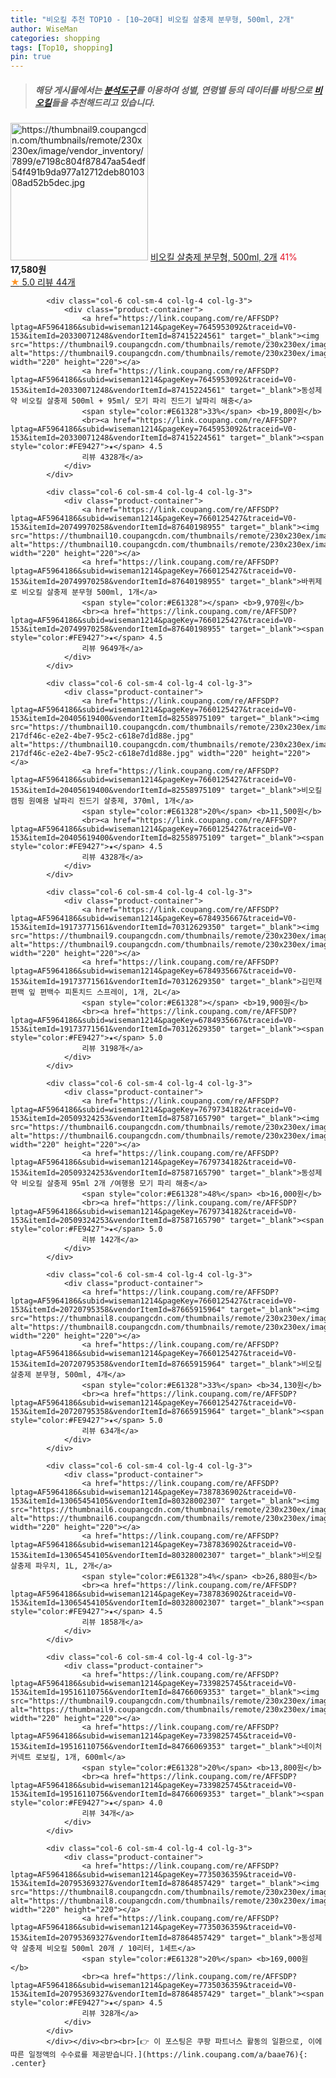 ```yaml
---
title: "비오킬 추천 TOP10 - [10~20대] 비오킬 살충제 분무형, 500ml, 2개"
author: WiseMan
categories: shopping
tags: [Top10, shopping]
pin: true
---
```


> ##### 해당 게시물에서는 [**분석도구**](https://itemscout.io/)를 이용하여 **성별**, **연령별** 등의 데이터를 바탕으로 [**비오킬**](https://link.coupang.com/a/baae76)들을 추천해드리고 있습니다.
<div class="container"><div class="row">
            <div class="col-6 col-sm-4 col-lg-4 col-lg-3">
                <div class="product-container">
                    <a href="https://link.coupang.com/re/AFFSDP?lptag=AF5964186&subid=wiseman1214&pageKey=7660125427&traceid=V0-153&itemId=20749970260&vendorItemId=87845980010" target="_blank"><img src="https://thumbnail9.coupangcdn.com/thumbnails/remote/230x230ex/image/vendor_inventory/7899/e7198c804f87847aa54edf54f491b9da977a12712deb8010308ad52b5dec.jpg" alt="https://thumbnail9.coupangcdn.com/thumbnails/remote/230x230ex/image/vendor_inventory/7899/e7198c804f87847aa54edf54f491b9da977a12712deb8010308ad52b5dec.jpg" width="220" height="220"></a>
                    <a href="https://link.coupang.com/re/AFFSDP?lptag=AF5964186&subid=wiseman1214&pageKey=7660125427&traceid=V0-153&itemId=20749970260&vendorItemId=87845980010" target="_blank">비오킬 살충제 분무형, 500ml, 2개</a>
                    <span style="color:#E61328">41%</span> <b>17,580원</b>
                    <br><a href="https://link.coupang.com/re/AFFSDP?lptag=AF5964186&subid=wiseman1214&pageKey=7660125427&traceid=V0-153&itemId=20749970260&vendorItemId=87845980010" target="_blank"><span style="color:#FE9427">★</span> 5.0
                    리뷰 44개</a>
                </div>
            </div>
            
            <div class="col-6 col-sm-4 col-lg-4 col-lg-3">
                <div class="product-container">
                    <a href="https://link.coupang.com/re/AFFSDP?lptag=AF5964186&subid=wiseman1214&pageKey=7645953092&traceid=V0-153&itemId=20330071248&vendorItemId=87415224561" target="_blank"><img src="https://thumbnail9.coupangcdn.com/thumbnails/remote/230x230ex/image/vendor_inventory/b1c3/36b800f4c88c80b2b44a6b113b250c9d8c542313b7344d56b3711c5cfe7f.jpg" alt="https://thumbnail9.coupangcdn.com/thumbnails/remote/230x230ex/image/vendor_inventory/b1c3/36b800f4c88c80b2b44a6b113b250c9d8c542313b7344d56b3711c5cfe7f.jpg" width="220" height="220"></a>
                    <a href="https://link.coupang.com/re/AFFSDP?lptag=AF5964186&subid=wiseman1214&pageKey=7645953092&traceid=V0-153&itemId=20330071248&vendorItemId=87415224561" target="_blank">동성제약 비오킬 살충제 500ml + 95ml/ 모기 파리 진드기 날파리 해충</a>
                    <span style="color:#E61328">33%</span> <b>19,800원</b>
                    <br><a href="https://link.coupang.com/re/AFFSDP?lptag=AF5964186&subid=wiseman1214&pageKey=7645953092&traceid=V0-153&itemId=20330071248&vendorItemId=87415224561" target="_blank"><span style="color:#FE9427">★</span> 4.5
                    리뷰 4328개</a>
                </div>
            </div>
            
            <div class="col-6 col-sm-4 col-lg-4 col-lg-3">
                <div class="product-container">
                    <a href="https://link.coupang.com/re/AFFSDP?lptag=AF5964186&subid=wiseman1214&pageKey=7660125427&traceid=V0-153&itemId=20749970258&vendorItemId=87640198955" target="_blank"><img src="https://thumbnail10.coupangcdn.com/thumbnails/remote/230x230ex/image/vendor_inventory/c0f7/25f8705be48b850a515152dbc67bcdcda04bfc1e918b91a5f8f441982cd5.jpg" alt="https://thumbnail10.coupangcdn.com/thumbnails/remote/230x230ex/image/vendor_inventory/c0f7/25f8705be48b850a515152dbc67bcdcda04bfc1e918b91a5f8f441982cd5.jpg" width="220" height="220"></a>
                    <a href="https://link.coupang.com/re/AFFSDP?lptag=AF5964186&subid=wiseman1214&pageKey=7660125427&traceid=V0-153&itemId=20749970258&vendorItemId=87640198955" target="_blank">바퀴제로 비오킬 살충제 분무형 500ml, 1개</a>
                    <span style="color:#E61328"></span> <b>9,970원</b>
                    <br><a href="https://link.coupang.com/re/AFFSDP?lptag=AF5964186&subid=wiseman1214&pageKey=7660125427&traceid=V0-153&itemId=20749970258&vendorItemId=87640198955" target="_blank"><span style="color:#FE9427">★</span> 4.5
                    리뷰 9649개</a>
                </div>
            </div>
            
            <div class="col-6 col-sm-4 col-lg-4 col-lg-3">
                <div class="product-container">
                    <a href="https://link.coupang.com/re/AFFSDP?lptag=AF5964186&subid=wiseman1214&pageKey=7660125427&traceid=V0-153&itemId=20405619400&vendorItemId=82558975109" target="_blank"><img src="https://thumbnail10.coupangcdn.com/thumbnails/remote/230x230ex/image/retail/images/1201828499162986-217df46c-e2e2-4be7-95c2-c618e7d1d88e.jpg" alt="https://thumbnail10.coupangcdn.com/thumbnails/remote/230x230ex/image/retail/images/1201828499162986-217df46c-e2e2-4be7-95c2-c618e7d1d88e.jpg" width="220" height="220"></a>
                    <a href="https://link.coupang.com/re/AFFSDP?lptag=AF5964186&subid=wiseman1214&pageKey=7660125427&traceid=V0-153&itemId=20405619400&vendorItemId=82558975109" target="_blank">비오킬 캠핑 원예용 날파리 진드기 살충제, 370ml, 1개</a>
                    <span style="color:#E61328">20%</span> <b>11,500원</b>
                    <br><a href="https://link.coupang.com/re/AFFSDP?lptag=AF5964186&subid=wiseman1214&pageKey=7660125427&traceid=V0-153&itemId=20405619400&vendorItemId=82558975109" target="_blank"><span style="color:#FE9427">★</span> 4.5
                    리뷰 4328개</a>
                </div>
            </div>
            
            <div class="col-6 col-sm-4 col-lg-4 col-lg-3">
                <div class="product-container">
                    <a href="https://link.coupang.com/re/AFFSDP?lptag=AF5964186&subid=wiseman1214&pageKey=6784935667&traceid=V0-153&itemId=19173771561&vendorItemId=70312629350" target="_blank"><img src="https://thumbnail9.coupangcdn.com/thumbnails/remote/230x230ex/image/vendor_inventory/af31/7896a13102042689cc0d50201b443e138c9daea25be48da74da4cba68da0.jpg" alt="https://thumbnail9.coupangcdn.com/thumbnails/remote/230x230ex/image/vendor_inventory/af31/7896a13102042689cc0d50201b443e138c9daea25be48da74da4cba68da0.jpg" width="220" height="220"></a>
                    <a href="https://link.coupang.com/re/AFFSDP?lptag=AF5964186&subid=wiseman1214&pageKey=6784935667&traceid=V0-153&itemId=19173771561&vendorItemId=70312629350" target="_blank">김민재편백 잎 편백수 피톤치드 스프레이, 1개, 2L</a>
                    <span style="color:#E61328"></span> <b>19,900원</b>
                    <br><a href="https://link.coupang.com/re/AFFSDP?lptag=AF5964186&subid=wiseman1214&pageKey=6784935667&traceid=V0-153&itemId=19173771561&vendorItemId=70312629350" target="_blank"><span style="color:#FE9427">★</span> 5.0
                    리뷰 3198개</a>
                </div>
            </div>
            
            <div class="col-6 col-sm-4 col-lg-4 col-lg-3">
                <div class="product-container">
                    <a href="https://link.coupang.com/re/AFFSDP?lptag=AF5964186&subid=wiseman1214&pageKey=7679734182&traceid=V0-153&itemId=20509324253&vendorItemId=87587165790" target="_blank"><img src="https://thumbnail6.coupangcdn.com/thumbnails/remote/230x230ex/image/vendor_inventory/be86/52786dd6f3965f1191ecc5304d1beba3067d4d77325db1de367a4457f73a.jpg" alt="https://thumbnail6.coupangcdn.com/thumbnails/remote/230x230ex/image/vendor_inventory/be86/52786dd6f3965f1191ecc5304d1beba3067d4d77325db1de367a4457f73a.jpg" width="220" height="220"></a>
                    <a href="https://link.coupang.com/re/AFFSDP?lptag=AF5964186&subid=wiseman1214&pageKey=7679734182&traceid=V0-153&itemId=20509324253&vendorItemId=87587165790" target="_blank">동성제약 비오킬 살충제 95ml 2개 /여행용 모기 파리 해충</a>
                    <span style="color:#E61328">48%</span> <b>16,000원</b>
                    <br><a href="https://link.coupang.com/re/AFFSDP?lptag=AF5964186&subid=wiseman1214&pageKey=7679734182&traceid=V0-153&itemId=20509324253&vendorItemId=87587165790" target="_blank"><span style="color:#FE9427">★</span> 5.0
                    리뷰 142개</a>
                </div>
            </div>
            
            <div class="col-6 col-sm-4 col-lg-4 col-lg-3">
                <div class="product-container">
                    <a href="https://link.coupang.com/re/AFFSDP?lptag=AF5964186&subid=wiseman1214&pageKey=7660125427&traceid=V0-153&itemId=20720795358&vendorItemId=87665915964" target="_blank"><img src="https://thumbnail8.coupangcdn.com/thumbnails/remote/230x230ex/image/vendor_inventory/61ef/1efce7e347a65a7b43f1ad5056c3d568cad59925f3657c5040cc69563d8b.jpg" alt="https://thumbnail8.coupangcdn.com/thumbnails/remote/230x230ex/image/vendor_inventory/61ef/1efce7e347a65a7b43f1ad5056c3d568cad59925f3657c5040cc69563d8b.jpg" width="220" height="220"></a>
                    <a href="https://link.coupang.com/re/AFFSDP?lptag=AF5964186&subid=wiseman1214&pageKey=7660125427&traceid=V0-153&itemId=20720795358&vendorItemId=87665915964" target="_blank">비오킬 살충제 분무형, 500ml, 4개</a>
                    <span style="color:#E61328">33%</span> <b>34,130원</b>
                    <br><a href="https://link.coupang.com/re/AFFSDP?lptag=AF5964186&subid=wiseman1214&pageKey=7660125427&traceid=V0-153&itemId=20720795358&vendorItemId=87665915964" target="_blank"><span style="color:#FE9427">★</span> 5.0
                    리뷰 634개</a>
                </div>
            </div>
            
            <div class="col-6 col-sm-4 col-lg-4 col-lg-3">
                <div class="product-container">
                    <a href="https://link.coupang.com/re/AFFSDP?lptag=AF5964186&subid=wiseman1214&pageKey=7387836902&traceid=V0-153&itemId=13065454105&vendorItemId=80328002307" target="_blank"><img src="https://thumbnail6.coupangcdn.com/thumbnails/remote/230x230ex/image/rs_quotation_api/lvej2wzb/4dabe8b36b404b1ba4debdde43f2f8c8.jpg" alt="https://thumbnail6.coupangcdn.com/thumbnails/remote/230x230ex/image/rs_quotation_api/lvej2wzb/4dabe8b36b404b1ba4debdde43f2f8c8.jpg" width="220" height="220"></a>
                    <a href="https://link.coupang.com/re/AFFSDP?lptag=AF5964186&subid=wiseman1214&pageKey=7387836902&traceid=V0-153&itemId=13065454105&vendorItemId=80328002307" target="_blank">비오킬 살충제 파우치, 1L, 2개</a>
                    <span style="color:#E61328">4%</span> <b>26,880원</b>
                    <br><a href="https://link.coupang.com/re/AFFSDP?lptag=AF5964186&subid=wiseman1214&pageKey=7387836902&traceid=V0-153&itemId=13065454105&vendorItemId=80328002307" target="_blank"><span style="color:#FE9427">★</span> 4.5
                    리뷰 1858개</a>
                </div>
            </div>
            
            <div class="col-6 col-sm-4 col-lg-4 col-lg-3">
                <div class="product-container">
                    <a href="https://link.coupang.com/re/AFFSDP?lptag=AF5964186&subid=wiseman1214&pageKey=7339825745&traceid=V0-153&itemId=19516110756&vendorItemId=84766069353" target="_blank"><img src="https://thumbnail9.coupangcdn.com/thumbnails/remote/230x230ex/image/vendor_inventory/77b5/2d9a9fbf437f1c38a4ba1a4f5fe976a6770b6ba28d1d3649280ed133eec1.jpg" alt="https://thumbnail9.coupangcdn.com/thumbnails/remote/230x230ex/image/vendor_inventory/77b5/2d9a9fbf437f1c38a4ba1a4f5fe976a6770b6ba28d1d3649280ed133eec1.jpg" width="220" height="220"></a>
                    <a href="https://link.coupang.com/re/AFFSDP?lptag=AF5964186&subid=wiseman1214&pageKey=7339825745&traceid=V0-153&itemId=19516110756&vendorItemId=84766069353" target="_blank">네이처커넥트 로보킬, 1개, 600ml</a>
                    <span style="color:#E61328">20%</span> <b>13,800원</b>
                    <br><a href="https://link.coupang.com/re/AFFSDP?lptag=AF5964186&subid=wiseman1214&pageKey=7339825745&traceid=V0-153&itemId=19516110756&vendorItemId=84766069353" target="_blank"><span style="color:#FE9427">★</span> 4.0
                    리뷰 34개</a>
                </div>
            </div>
            
            <div class="col-6 col-sm-4 col-lg-4 col-lg-3">
                <div class="product-container">
                    <a href="https://link.coupang.com/re/AFFSDP?lptag=AF5964186&subid=wiseman1214&pageKey=7735036359&traceid=V0-153&itemId=20795369327&vendorItemId=87864857429" target="_blank"><img src="https://thumbnail8.coupangcdn.com/thumbnails/remote/230x230ex/image/vendor_inventory/3cf8/17a9a01ccd5e7097948818e2eaa6237747ae4a18d47741c6aaddf59cf64a.jpg" alt="https://thumbnail8.coupangcdn.com/thumbnails/remote/230x230ex/image/vendor_inventory/3cf8/17a9a01ccd5e7097948818e2eaa6237747ae4a18d47741c6aaddf59cf64a.jpg" width="220" height="220"></a>
                    <a href="https://link.coupang.com/re/AFFSDP?lptag=AF5964186&subid=wiseman1214&pageKey=7735036359&traceid=V0-153&itemId=20795369327&vendorItemId=87864857429" target="_blank">동성제약 살충제 비오킬 500ml 20개 / 10리터, 1세트</a>
                    <span style="color:#E61328">20%</span> <b>169,000원</b>
                    <br><a href="https://link.coupang.com/re/AFFSDP?lptag=AF5964186&subid=wiseman1214&pageKey=7735036359&traceid=V0-153&itemId=20795369327&vendorItemId=87864857429" target="_blank"><span style="color:#FE9427">★</span> 4.5
                    리뷰 328개</a>
                </div>
            </div>
            </div></div><br><br>[👉 이 포스팅은 쿠팡 파트너스 활동의 일환으로, 이에 따른 일정액의 수수료를 제공받습니다.](https://link.coupang.com/a/baae76){: .center}